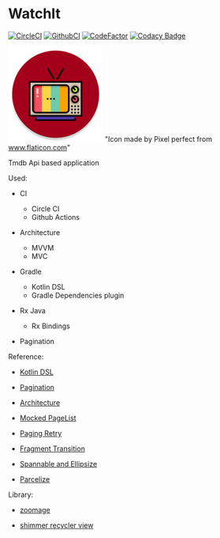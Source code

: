 # WatchIt

[![CircleCI](https://circleci.com/gh/andor201995/WatchIt/tree/master.svg?style=svg&circle-token=20f351f854fb137ee73f7d0795a571201e910e56)](https://circleci.com/gh/andor201995/WatchIt/tree/master)
[![GithubCI](https://github.com/andor201995/WatchIt/workflows/Java%20CI/badge.svg)](https://github.com/andor201995/WatchIt/actions?query=workflow%3A%22Java+CI%22)
[![CodeFactor](https://www.codefactor.io/repository/github/andor201995/watchit/badge)](https://www.codefactor.io/repository/github/andor201995/watchit)
[![Codacy Badge](https://app.codacy.com/project/badge/Grade/d80cb12311d445ea85dd511e79c59cb5)](https://www.codacy.com/manual/andor201995/WatchIt?utm_source=github.com&amp;utm_medium=referral&amp;utm_content=andor201995/WatchIt&amp;utm_campaign=Badge_Grade)

![Application icon](https://github.com/andor201995/WatchIt/blob/master/app/src/main/res/mipmap-xxxhdpi/ic_launcher_watch_it_round.png)
"Icon made by Pixel perfect from www.flaticon.com"

Tmdb Api based application 

Used:

- CI 
  - Circle CI
  - Github Actions

- Architecture 
  - MVVM
  - MVC

- Gradle
  - Kotlin DSL
  - Gradle Dependencies plugin

- Rx Java
  - Rx Bindings

- Pagination

Reference:
- [Kotlin DSL](https://proandroiddev.com/gradle-dependency-management-with-kotlin-94eed4df9a28)

- [Pagination](https://proandroiddev.com/8-steps-to-implement-paging-library-in-android-d02500f7fffe)

- [Architecture](https://www.techyourchance.com/architecture-diagrams-android-applications/)

- [Mocked PageList](https://stackoverflow.com/a/52511874/7972699)

- [Paging Retry](https://github.com/android/architecture-components-samples/blob/master/PagingWithNetworkSample/app/src/main/java/com/android/example/paging/pagingwithnetwork/reddit/repository/inMemory/byPage/PageKeyedSubredditDataSource.kt)

- [Fragment Transition](https://medium.com/@serbelga/shared-elements-in-android-navigation-architecture-component-bc5e7922ecdf)

- [Spannable and Ellipsize](https://stackoverflow.com/q/14691511/7972699)

- [Parcelize](https://android.jlelse.eu/yet-another-awesome-kotlin-feature-parcelize-5439718ba220)

Library:
- [zoomage](https://github.com/jsibbold/zoomage)

- [shimmer recycler view](https://android-arsenal.com/details/1/7612)
  
